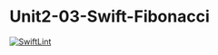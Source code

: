 # Unit2-03-Swift-Fibonacci
[![SwiftLint](https://github.com/ICS4U-Programming-MelodyB/Unit2-03-Swift-Fibonacci/workflows/SwiftLint/badge.svg)](https://github.com/ICS4U-Programming-MelodyB/Unit2-03-Swift-Fibonacci/actions)
